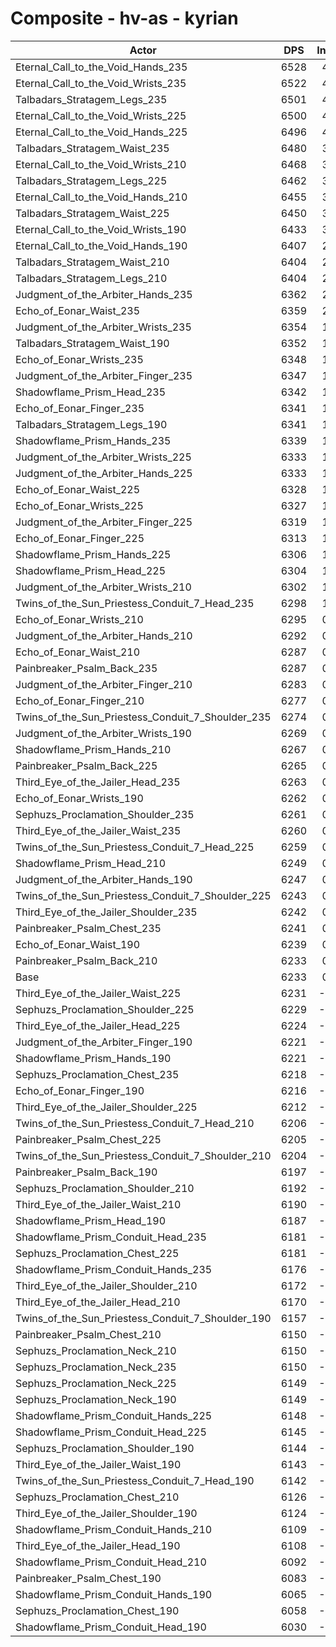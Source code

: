 # Composite - hv-as - kyrian
| Actor | DPS | Increase |
|---|:---:|:---:|
|Eternal_Call_to_the_Void_Hands_235|6528|4.73%|
|Eternal_Call_to_the_Void_Wrists_235|6522|4.64%|
|Talbadars_Stratagem_Legs_235|6501|4.31%|
|Eternal_Call_to_the_Void_Wrists_225|6500|4.28%|
|Eternal_Call_to_the_Void_Hands_225|6496|4.22%|
|Talbadars_Stratagem_Waist_235|6480|3.97%|
|Eternal_Call_to_the_Void_Wrists_210|6468|3.77%|
|Talbadars_Stratagem_Legs_225|6462|3.67%|
|Eternal_Call_to_the_Void_Hands_210|6455|3.56%|
|Talbadars_Stratagem_Waist_225|6450|3.48%|
|Eternal_Call_to_the_Void_Wrists_190|6433|3.21%|
|Eternal_Call_to_the_Void_Hands_190|6407|2.79%|
|Talbadars_Stratagem_Waist_210|6404|2.75%|
|Talbadars_Stratagem_Legs_210|6404|2.74%|
|Judgment_of_the_Arbiter_Hands_235|6362|2.07%|
|Echo_of_Eonar_Waist_235|6359|2.02%|
|Judgment_of_the_Arbiter_Wrists_235|6354|1.94%|
|Talbadars_Stratagem_Waist_190|6352|1.91%|
|Echo_of_Eonar_Wrists_235|6348|1.85%|
|Judgment_of_the_Arbiter_Finger_235|6347|1.84%|
|Shadowflame_Prism_Head_235|6342|1.75%|
|Echo_of_Eonar_Finger_235|6341|1.74%|
|Talbadars_Stratagem_Legs_190|6341|1.73%|
|Shadowflame_Prism_Hands_235|6339|1.70%|
|Judgment_of_the_Arbiter_Wrists_225|6333|1.61%|
|Judgment_of_the_Arbiter_Hands_225|6333|1.61%|
|Echo_of_Eonar_Waist_225|6328|1.53%|
|Echo_of_Eonar_Wrists_225|6327|1.51%|
|Judgment_of_the_Arbiter_Finger_225|6319|1.39%|
|Echo_of_Eonar_Finger_225|6313|1.28%|
|Shadowflame_Prism_Hands_225|6306|1.18%|
|Shadowflame_Prism_Head_225|6304|1.15%|
|Judgment_of_the_Arbiter_Wrists_210|6302|1.11%|
|Twins_of_the_Sun_Priestess_Conduit_7_Head_235|6298|1.04%|
|Echo_of_Eonar_Wrists_210|6295|0.99%|
|Judgment_of_the_Arbiter_Hands_210|6292|0.95%|
|Echo_of_Eonar_Waist_210|6287|0.87%|
|Painbreaker_Psalm_Back_235|6287|0.86%|
|Judgment_of_the_Arbiter_Finger_210|6283|0.81%|
|Echo_of_Eonar_Finger_210|6277|0.71%|
|Twins_of_the_Sun_Priestess_Conduit_7_Shoulder_235|6274|0.66%|
|Judgment_of_the_Arbiter_Wrists_190|6269|0.58%|
|Shadowflame_Prism_Hands_210|6267|0.55%|
|Painbreaker_Psalm_Back_225|6265|0.52%|
|Third_Eye_of_the_Jailer_Head_235|6263|0.48%|
|Echo_of_Eonar_Wrists_190|6262|0.47%|
|Sephuzs_Proclamation_Shoulder_235|6261|0.45%|
|Third_Eye_of_the_Jailer_Waist_235|6260|0.43%|
|Twins_of_the_Sun_Priestess_Conduit_7_Head_225|6259|0.43%|
|Shadowflame_Prism_Head_210|6249|0.26%|
|Judgment_of_the_Arbiter_Hands_190|6247|0.23%|
|Twins_of_the_Sun_Priestess_Conduit_7_Shoulder_225|6243|0.17%|
|Third_Eye_of_the_Jailer_Shoulder_235|6242|0.14%|
|Painbreaker_Psalm_Chest_235|6241|0.12%|
|Echo_of_Eonar_Waist_190|6239|0.10%|
|Painbreaker_Psalm_Back_210|6233|0.01%|
|Base|6233|0.00%|
|Third_Eye_of_the_Jailer_Waist_225|6231|-0.03%|
|Sephuzs_Proclamation_Shoulder_225|6229|-0.06%|
|Third_Eye_of_the_Jailer_Head_225|6224|-0.13%|
|Judgment_of_the_Arbiter_Finger_190|6221|-0.18%|
|Shadowflame_Prism_Hands_190|6221|-0.19%|
|Sephuzs_Proclamation_Chest_235|6218|-0.24%|
|Echo_of_Eonar_Finger_190|6216|-0.27%|
|Third_Eye_of_the_Jailer_Shoulder_225|6212|-0.34%|
|Twins_of_the_Sun_Priestess_Conduit_7_Head_210|6206|-0.43%|
|Painbreaker_Psalm_Chest_225|6205|-0.44%|
|Twins_of_the_Sun_Priestess_Conduit_7_Shoulder_210|6204|-0.46%|
|Painbreaker_Psalm_Back_190|6197|-0.57%|
|Sephuzs_Proclamation_Shoulder_210|6192|-0.66%|
|Third_Eye_of_the_Jailer_Waist_210|6190|-0.69%|
|Shadowflame_Prism_Head_190|6187|-0.74%|
|Shadowflame_Prism_Conduit_Head_235|6181|-0.83%|
|Sephuzs_Proclamation_Chest_225|6181|-0.83%|
|Shadowflame_Prism_Conduit_Hands_235|6176|-0.91%|
|Third_Eye_of_the_Jailer_Shoulder_210|6172|-0.97%|
|Third_Eye_of_the_Jailer_Head_210|6170|-1.01%|
|Twins_of_the_Sun_Priestess_Conduit_7_Shoulder_190|6157|-1.21%|
|Painbreaker_Psalm_Chest_210|6150|-1.32%|
|Sephuzs_Proclamation_Neck_210|6150|-1.33%|
|Sephuzs_Proclamation_Neck_235|6150|-1.34%|
|Sephuzs_Proclamation_Neck_225|6149|-1.34%|
|Sephuzs_Proclamation_Neck_190|6149|-1.34%|
|Shadowflame_Prism_Conduit_Hands_225|6148|-1.36%|
|Shadowflame_Prism_Conduit_Head_225|6145|-1.42%|
|Sephuzs_Proclamation_Shoulder_190|6144|-1.43%|
|Third_Eye_of_the_Jailer_Waist_190|6143|-1.45%|
|Twins_of_the_Sun_Priestess_Conduit_7_Head_190|6142|-1.46%|
|Sephuzs_Proclamation_Chest_210|6126|-1.71%|
|Third_Eye_of_the_Jailer_Shoulder_190|6124|-1.74%|
|Shadowflame_Prism_Conduit_Hands_210|6109|-1.99%|
|Third_Eye_of_the_Jailer_Head_190|6108|-2.00%|
|Shadowflame_Prism_Conduit_Head_210|6092|-2.26%|
|Painbreaker_Psalm_Chest_190|6083|-2.40%|
|Shadowflame_Prism_Conduit_Hands_190|6065|-2.69%|
|Sephuzs_Proclamation_Chest_190|6058|-2.80%|
|Shadowflame_Prism_Conduit_Head_190|6030|-3.25%|
